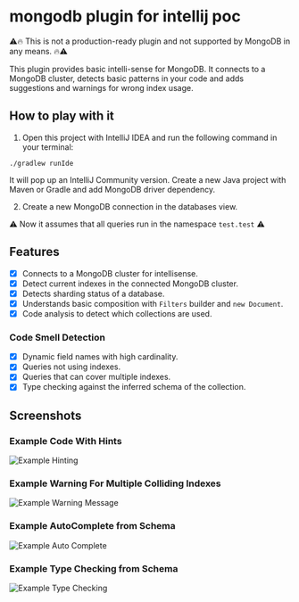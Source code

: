 # mongodb plugin for intellij poc

:warning::fire: This is not a production-ready plugin and not supported by MongoDB in any means. :fire::warning:

This plugin provides basic intelli-sense for MongoDB. It connects to a MongoDB cluster, detects basic patterns in your
code and adds suggestions and warnings for wrong index usage.

## How to play with it

1. Open this project with IntelliJ IDEA and run the following command in your terminal:

```./gradlew runIde```

It will pop up an IntelliJ Community version. Create a new Java project with Maven or Gradle and add MongoDB driver
dependency.

2. Create a new MongoDB connection in the databases view.

:warning: Now it assumes that all queries run in the namespace `test.test` :warning:

## Features

* [x] Connects to a MongoDB cluster for intellisense.
* [x] Detect current indexes in the connected MongoDB cluster.
* [x] Detects sharding status of a database.
* [x] Understands basic composition with `Filters` builder and `new Document`.
* [x] Code analysis to detect which collections are used.

### Code Smell Detection

* [x] Dynamic field names with high cardinality.
* [x] Queries not using indexes.
* [x] Queries that can cover multiple indexes.
* [x] Type checking against the inferred schema of the collection.

## Screenshots

### Example Code With Hints
![Example Hinting](doc/img/example-basic.png)

### Example Warning For Multiple Colliding Indexes
![Example Warning Message](doc/img/example-warning-multiple-indexes.png)

### Example AutoComplete from Schema
![Example Auto Complete](doc/img/example-autocomplete.png)

### Example Type Checking from Schema
![Example Type Checking](doc/img/example-warning-inferred-type.png)